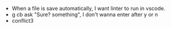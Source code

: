 - When a file is save automatically, I want linter to run in vscode.
- g cb ask "Sure? something", I don't wanna enter after y or n
- conflict3
